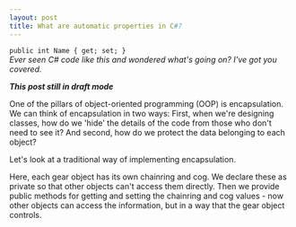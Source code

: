 ```yaml
---
layout: post
title: What are automatic properties in C#?
---
```


`public int Name { get; set; }`  
_Ever seen C# code like this and wondered what's going on? I've got you covered._

**_This post still in draft mode_**

One of the pillars of object-oriented programming (OOP) is encapsulation. We can think of encapsulation in two ways: First, when we're designing classes, how do we 'hide' the details of the code from those who don't need to see it? And second, how do we protect the data belonging to each object?

Let's look at a traditional way of implementing encapsulation.

<script src="https://gist.github.com/SurlyMae/77770f5492632387a089a3538d579654.js"></script>

Here, each gear object has its own chainring and cog. We declare these as private so that other objects can't access them directly. Then we provide public methods for getting and setting the chainring and cog values - now other objects can access the information, but in a way that the gear object controls.
